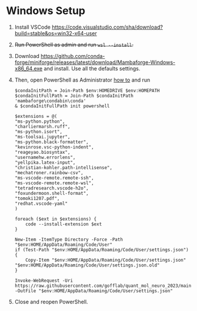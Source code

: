 # Windows Setup

1. Install VSCode <https://code.visualstudio.com/sha/download?build=stable&os=win32-x64-user>

2. ~~Run PowerShell as admin and run `wsl --install`.~~

3. Download <https://github.com/conda-forge/miniforge/releases/latest/download/Mambaforge-Windows-x86_64.exe> and install. Use all the defaults settings. 

4. Then, open PowerShell as Administrator [how to](https://www.howtogeek.com/742916/how-to-open-windows-powershell-as-an-admin-in-windows-10/) and run

    ```pwsh
    $condaInitPath = Join-Path $env:HOMEDRIVE $env:HOMEPATH
    $condaInitFullPath = Join-Path $condaInitPath 'mambaforge\condabin\conda'
    & $condaInitFullPath init powershell

    $extensions = @(
    "ms-python.python",
    "charliermarsh.ruff",
    "ms-python.isort",
    "ms-toolsai.jupyter",
    "ms-python.black-formatter",
    "kevinrose.vsc-python-indent",
    "reageyao.biosyntax",
    "usernamehw.errorlens",
    "yellpika.latex-input",
    "christian-kohler.path-intellisense",
    "mechatroner.rainbow-csv",
    "ms-vscode-remote.remote-ssh",
    "ms-vscode-remote.remote-wsl",
    "tetradresearch.vscode-h2o",
    "foxundermoon.shell-format",
    "tomoki1207.pdf",
    "redhat.vscode-yaml"
    )

    foreach ($ext in $extensions) {
        code --install-extension $ext
    }

    New-Item -ItemType Directory -Force -Path "$env:HOME/AppData/Roaming/Code/User"
    if (Test-Path "$env:HOME/AppData/Roaming/Code/User/settings.json") {
        Copy-Item "$env:HOME/AppData/Roaming/Code/User/settings.json" "$env:HOME/AppData/Roaming/Code/User/settings.json.old"
    }

    Invoke-WebRequest -Uri https://raw.githubusercontent.com/gofflab/quant_mol_neuro_2023/main/setup/settings.json -OutFile "$env:HOME/AppData/Roaming/Code/User/settings.json"
    ```

5. Close and reopen PowerShell.

